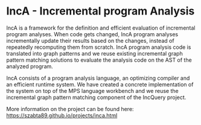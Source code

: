 IncA - Incremental program Analysis
============

IncA is a framework for the definition and efficient evaluation of incremental program analyses. When code gets changed, IncA program analyses incrementally update their results based on the changes, instead of repeatedly recomputing them from scratch. IncA program analysis code is translated into graph patterns and we reuse existing incremental graph pattern matching solutions to evaluate the analysis code on the AST of the analyzed program. 

IncA consists of a program analysis language, an optimizing compiler and an efficient runtime system. We have created a concrete implementation of the system on top of the MPS language workbench and we reuse the incremental graph pattern matching component of the IncQuery project.

More information on the project can be found here: https://szabta89.github.io/projects/inca.html
